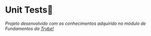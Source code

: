 <h1>Unit Tests🧪</h1>
<p><em>Projeto desenvolvido com os conhecimentos adquirido no módulo de Fundamentos da <a href="https://www.betrybe.com/" alt="Site da Trybe">Trybe!</a></em></p>
